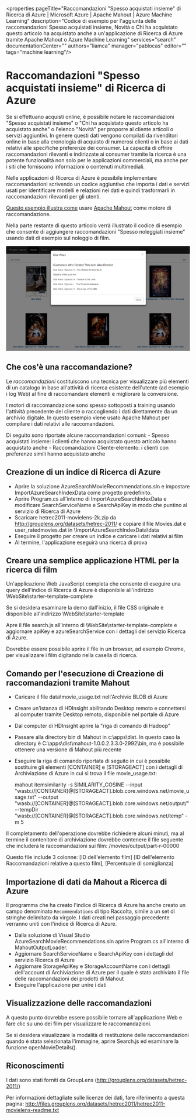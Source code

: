 <properties pageTitle="Raccomandazioni "Spesso acquistati insieme" di Ricerca di Azure | Microsoft Azure | Apache Mahout | Azure Machine Learning" description="Codice di esempio per l'aggiunta delle raccomandazioni Spesso acquistati insieme, Novità o Chi ha acquistato questo articolo ha acquistato anche a un'applicazione di Ricerca di Azure tramite Apache Mahout o Azure Machine Learning" services="search" documentationCenter="" authors="liamca" manager="pablocas" editor="" tags="machine learning"/>

<tags
   ms.service="search"
   ms.devlang="dotnet"
   ms.workload="search"
   ms.topic="article"
   ms.tgt_pltfrm="na"
   ms.date="11/12/2015"
   ms.author="liamca"/>

# Raccomandazioni "Spesso acquistati insieme" di Ricerca di Azure

Se si effettuano acquisti online, è possibile notare le raccomandazioni "Spesso acquistati insieme" o "Chi ha acquistato questo articolo ha acquistato anche" o l'elenco "Novità" per proporre al cliente articoli o servizi aggiuntivi. In genere questi dati vengono compilati da rivenditori online in base alla cronologia di acquisto di numerosi clienti o in base ai dati relativi alle specifiche preferenze dei consumer. La capacità di offrire raccomandazioni rilevanti e indirizzate ai consumer tramite la ricerca è una potente funzionalità non solo per le applicazioni commerciali, ma anche per i siti che forniscono informazioni o contenuti multimediali.

Nelle applicazioni di Ricerca di Azure è possibile implementare raccomandazioni scrivendo un codice aggiuntivo che importa i dati e servizi usati per identificare modelli e relazioni nei dati e quindi trasformarli in raccomandazioni rilevanti per gli utenti.

[Questo esempio illustra come](https://github.com/liamca/azure-search-recommendations) usare [Apache Mahout]() come motore di raccomandazione.

Nella parte restante di questo articolo verrà illustrato il codice di esempio che consente di aggiungere raccomandazioni "Spesso noleggiati insieme" usando dati di esempio sul noleggio di film.

![1](./media/search-fbt-recommendations/product_recommendations.png)

## Che cos'è una raccomandazione?

Le *raccomandazioni* costituiscono una tecnica per visualizzare più elementi di un catalogo in base all'attività di ricerca esistente dell'utente (ad esempio i log Web) al fine di raccomandare elementi e migliorare la conversione.

I motori di raccomandazione sono spesso sottoposti a training usando l'attività precedente del cliente o raccogliendo i dati direttamente da un archivio digitale. In questo esempio viene usato Apache Mahout per compilare i dati relativi alle raccomandazioni.

Di seguito sono riportate alcune raccomandazioni comuni: - Spesso acquistati insieme: i clienti che hanno acquistato questo articolo hanno acquistato anche - Raccomandazioni Cliente-elemento: i clienti con preferenze simili hanno acquistato anche

## Creazione di un indice di Ricerca di Azure

- Aprire la soluzione AzureSearchMovieRecommendations.sln e impostare ImportAzureSearchIndexData come progetto predefinito.  
- Aprire Program.cs all'interno di ImportAzureSearchIndexData e modificare SearchServiceName e SearchApiKey in modo che puntino al servizio di Ricerca di Azure
- Scaricare hetrec2011-movielens-2k.zip da http://grouplens.org/datasets/hetrec-2011/ e copiare il file Movies.dat e user\_ratedmovies.dat in \\ImportAzureSearchIndexData\\data
- Eseguire il progetto per creare un indice e caricare i dati relativi ai film 
- Al termine, l'applicazione eseguirà una ricerca di prova

## Creare una semplice applicazione HTML per la ricerca di film

Un'applicazione Web JavaScript completa che consente di eseguire una query dell'indice di Ricerca di Azure è disponibile all'indirizzo \\WebSite\\starter-template-complete

Se si desidera esaminare la demo dall'inizio, il file CSS originale è disponibile all'indirizzo \\WebSite\\starter-template

Apre il file search.js all'interno di \\WebSite\\starter-template-complete e aggiornare apiKey e azureSearchService con i dettagli del servizio Ricerca di Azure.

Dovrebbe essere possibile aprire il file in un browser, ad esempio Chrome, per visualizzare i film digitando nella casella di ricerca.

## Comando per l'esecuzione di Creazione di raccomandazioni tramite Mahout

- Caricare il file data\\movie\_usage.txt nell'Archivio BLOB di Azure 
- Creare un'istanza di HDInsight abilitando Desktop remoto e connettersi al computer tramite Desktop remoto, disponibile nel portale di Azure
- Dal computer di HDInsight aprire la "riga di comando di Hadoop"
- Passare alla directory bin di Mahout in c:\\apps\\dist. In questo caso la directory è C:\\apps\\dist\\mahout-1.0.0.2.3.3.0-2992\\bin, ma è possibile ottenere una versione di Mahout più recente
- Eseguire la riga di comando riportata di seguito in cui è possibile sostituire gli elementi [CONTAINER] e [STORAGEACT] con i dettagli di Archiviazione di Azure in cui si trova il file movie\_usage.txt:

    mahout itemsimilarity -s SIMILARITY\_COSINE --input "wasb://[CONTAINER]@[STORAGEACT].blob.core.windows.net/movie\_usage.txt" --output "wasb://[CONTAINER]@[STORAGEACT].blob.core.windows.net/output/" --tempDir "wasb://[CONTAINER]@[STORAGEACT].blob.core.windows.net/temp" -m 5

Il completamento dell'operazione dovrebbe richiedere alcuni minuti, ma al termine il contenitore di archiviazione dovrebbe contenere il file seguente che includerà le raccomandazioni sui film: /movies/output/part-r-00000

Questo file include 3 colonne: [ID dell'elemento film] [ID dell'elemento Raccomandazioni relative a questo film], [Percentuale di somiglianza]

## Importazione di dati da Mahout a Ricerca di Azure

Il programma che ha creato l'indice di Ricerca di Azure ha anche creato un campo denominato `Recommendations` di tipo Raccolta, simile a un set di stringhe delimitato da virgole. I dati creati nel passaggio precedente verranno uniti con l'indice di Ricerca di Azure.

- Dalla soluzione di Visual Studio AzureSearchMovieRecommendations.sln aprire Program.cs all'interno di MahoutOutputLoader.
- Aggiornare SearchServiceName e SearchApiKey con i dettagli del servizio Ricerca di Azure
- Aggiornare StorageApiKey e StorageAccountName con i dettagli dell'account di Archiviazione di Azure per il quale è stato archiviato il file delle raccomandazioni dei prodotti di Mahout
- Eseguire l'applicazione per unire i dati
 
## Visualizzazione delle raccomandazioni
A questo punto dovrebbe essere possibile tornare all'applicazione Web e fare clic su uno dei film per visualizzare le raccomandazioni.

Se si desidera visualizzare la modalità di restituzione delle raccomandazioni quando è stata selezionata l'immagine, aprire Search.js ed esaminare la funzione openMovieDetails().

## Riconoscimenti

I dati sono stati forniti da GroupLens (http://grouplens.org/datasets/hetrec-2011/)

Per informazioni dettagliate sulle licenze dei dati, fare riferimento a questa pagina: http://files.grouplens.org/datasets/hetrec2011/hetrec2011-movielens-readme.txt

<!---HONumber=Nov15_HO4-->